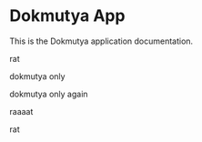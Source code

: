 # Dokmutya App

This is the Dokmutya application documentation.

rat

dokmutya only


dokmutya only again


raaaat

rat